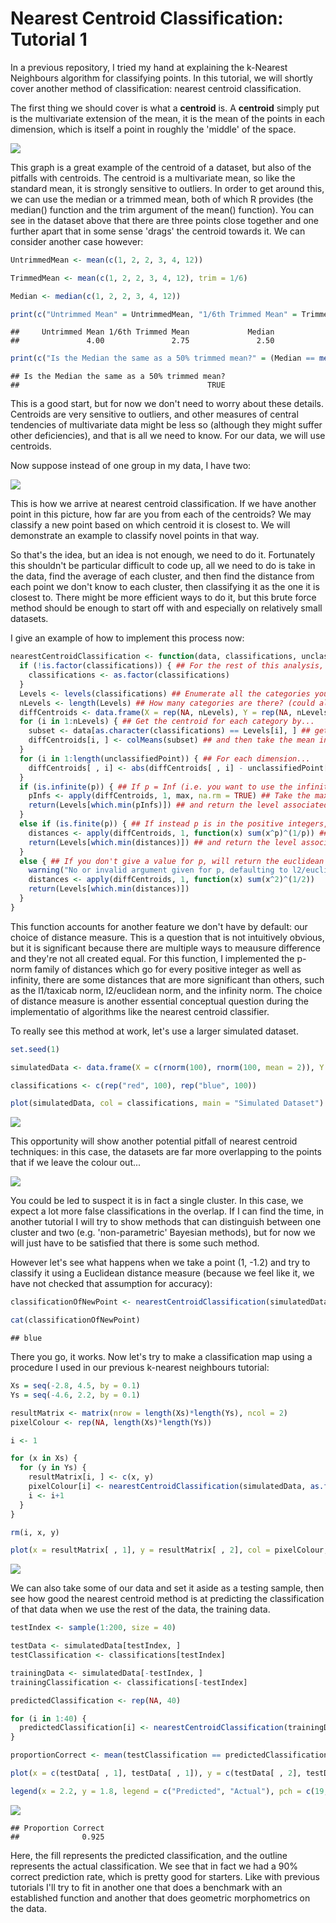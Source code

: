 # Nearest Centroid Classification: Tutorial 1

In a previous repository, I tried my hand at explaining the k-Nearest Neighbours algorithm for classifying points. In this tutorial, we will shortly cover another method of classification: nearest centroid classification.

The first thing we should cover is what a **centroid** is. A **centroid** simply put is the multivariate extension of the mean, it is the mean of the points in each dimension, which is itself a point in roughly the 'middle' of the space.

![](Graphics/figure-markdown_github/centroidvis-1.png)

This graph is a great example of the centroid of a dataset, but also of the pitfalls with centroids. The centroid is a multivariate mean, so like the standard mean, it is strongly sensitive to outliers. In order to get around this, we can use the median or a trimmed mean, both of which R provides (the median() function and the trim argument of the mean() function). You can see in the dataset above that there are three points close together and one further apart that in some sense 'drags' the centroid towards it. We can consider another case however:

``` r
UntrimmedMean <- mean(c(1, 2, 2, 3, 4, 12))

TrimmedMean <- mean(c(1, 2, 2, 3, 4, 12), trim = 1/6)

Median <- median(c(1, 2, 2, 3, 4, 12))

print(c("Untrimmed Mean" = UntrimmedMean, "1/6th Trimmed Mean" = TrimmedMean, "Median" = Median))
```

    ##     Untrimmed Mean 1/6th Trimmed Mean             Median 
    ##               4.00               2.75               2.50

``` r
print(c("Is the Median the same as a 50% trimmed mean?" = (Median == mean(c(1, 2, 2, 3, 4, 12), trim = 1/2))))
```

    ## Is the Median the same as a 50% trimmed mean? 
    ##                                          TRUE

This is a good start, but for now we don't need to worry about these details. Centroids are very sensitive to outliers, and other measures of central tendencies of multivariate data might be less so (although they might suffer other deficiencies), and that is all we need to know. For our data, we will use centroids.

Now suppose instead of one group in my data, I have two:

![](Graphics/figure-markdown_github/twocluster-1.png)

This is how we arrive at nearest centroid classification. If we have another point in this picture, how far are you from each of the centroids? We may classify a new point based on which centroid it is closest to. We will demonstrate an example to classify novel points in that way.

So that's the idea, but an idea is not enough, we need to do it. Fortunately this shouldn't be particular difficult to code up, all we need to do is take in the data, find the average of each cluster, and then find the distance from each point we don't know to each cluster, then classifying it as the one it is closest to. There might be more efficient ways to do it, but this brute force method should be enough to start off with and especially on relatively small datasets.

I give an example of how to implement this process now:

``` r
nearestCentroidClassification <- function(data, classifications, unclassifiedPoint, p = c(1, 2, Inf)) {
  if (!is.factor(classifications)) { ## For the rest of this analysis, we'll use factors
    classifications <- as.factor(classifications)
  }
  Levels <- levels(classifications) ## Enumerate all the categories you can classify as
  nLevels <- length(Levels) ## How many categories are there? (could also use nlevels)
  diffCentroids <- data.frame(X = rep(NA, nLevels), Y = rep(NA, nLevels)) ## Pre-allocate memory
  for (i in 1:nLevels) { ## Get the centroid for each category by...
    subset <- data[as.character(classifications) == Levels[i], ] ## getting the group associated with a category,
    diffCentroids[i, ] <- colMeans(subset) ## and then take the mean in each dimension.
  }
  for (i in 1:length(unclassifiedPoint)) { ## For each dimension...
    diffCentroids[ , i] <- abs(diffCentroids[ , i] - unclassifiedPoint[i]) ## Find the absolute difference between that dimension of the centroid and that dimension of the unclassified point.
  }
  if (is.infinite(p)) { ## If p = Inf (i.e. you want to use the infinity norm)...
    pInfs <- apply(diffCentroids, 1, max, na.rm = TRUE) ## Take the maximum of the absolute differences for each centroid,
    return(Levels[which.min(pInfs)]) ## and return the level associated with the minimum distance.
  }
  else if (is.finite(p)) { ## If instead p is in the positive integers, 
    distances <- apply(diffCentroids, 1, function(x) sum(x^p)^(1/p)) ## Take the p-norm of the absolute differences with each centroid, 
    return(Levels[which.min(distances)]) ## and return the level associated with the minimum.
  }
  else { ## If you don't give a value for p, will return the euclidean norm.
    warning("No or invalid argument given for p, defaulting to l2/euclidean distances.")
    distances <- apply(diffCentroids, 1, function(x) sum(x^2)^(1/2))
    return(Levels[which.min(distances)])
  }
}
```

This function accounts for another feature we don't have by default: our choice of distance measure. This is a question that is not intuitively obvious, but it is significant because there are multiple ways to meausure difference and they're not all created equal. For this function, I implemented the p-norm family of distances which go for every positive integer as well as infinity, there are some distances that are more significant than others, such as the l1/taxicab norm, l2/euclidean norm, and the infinity norm. The choice of distance measure is another essential conceptual question during the implementatio of algorithms like the nearest centroid classifier.

To really see this method at work, let's use a larger simulated dataset.

``` r
set.seed(1)

simulatedData <- data.frame(X = c(rnorm(100), rnorm(100, mean = 2)), Y = c(rnorm(100), rnorm(100, mean = -2)))

classifications <- c(rep("red", 100), rep("blue", 100))

plot(simulatedData, col = classifications, main = "Simulated Dataset")
```

![](Graphics/figure-markdown_github/unnamed-chunk-1-1.png)

This opportunity will show another potential pitfall of nearest centroid techniques: in this case, the datasets are far more overlapping to the points that if we leave the colour out...

![](Graphics/figure-markdown_github/unnamed-chunk-2-1.png)

You could be led to suspect it is in fact a single cluster. In this case, we expect a lot more false classifications in the overlap. If I can find the time, in another tutorial I will try to show methods that can distinguish between one cluster and two (e.g. 'non-parametric' Bayesian methods), but for now we will just have to be satisfied that there is some such method.

However let's see what happens when we take a point (1, -1.2) and try to classify it using a Euclidean distance measure (because we feel like it, we have not checked that assumption for accuracy):

``` r
classificationOfNewPoint <- nearestCentroidClassification(simulatedData, as.factor(classifications), unclassifiedPoint = c(1, -1.2), p = 2)

cat(classificationOfNewPoint)
```

    ## blue

There you go, it works. Now let's try to make a classification map using a procedure I used in our previous k-nearest neighbours tutorial:

``` r
Xs = seq(-2.8, 4.5, by = 0.1)
Ys = seq(-4.6, 2.2, by = 0.1)

resultMatrix <- matrix(nrow = length(Xs)*length(Ys), ncol = 2)
pixelColour <- rep(NA, length(Xs)*length(Ys))

i <- 1

for (x in Xs) {
  for (y in Ys) {
    resultMatrix[i, ] <- c(x, y)
    pixelColour[i] <- nearestCentroidClassification(simulatedData, as.factor(classifications), unclassifiedPoint = c(x, y), p = 2)
    i <- i+1
  }
}

rm(i, x, y)

plot(x = resultMatrix[ , 1], y = resultMatrix[ , 2], col = pixelColour, cex = 0.1, xlab = "X", ylab = "Y", main = "Classification Map")
```

![](Graphics/figure-markdown_github/unnamed-chunk-3-1.png)

We can also take some of our data and set it aside as a testing sample, then see how good the nearest centroid method is at predicting the classification of that data when we use the rest of the data, the training data.

``` r
testIndex <- sample(1:200, size = 40)

testData <- simulatedData[testIndex, ]
testClassification <- classifications[testIndex]

trainingData <- simulatedData[-testIndex, ]
trainingClassification <- classifications[-testIndex]

predictedClassification <- rep(NA, 40)

for (i in 1:40) {
  predictedClassification[i] <- nearestCentroidClassification(trainingData, as.factor(trainingClassification), unclassifiedPoint = unlist(testData[i, ]), p = 2)
}

proportionCorrect <- mean(testClassification == predictedClassification)

plot(x = c(testData[ , 1], testData[ , 1]), y = c(testData[ , 2], testData[ , 2]), col = c(predictedClassification, testClassification), cex = c(rep(0.5, 40), rep(1, 40)), pch = c(rep(19, 40), rep(1, 40)), xlab = "X", ylab = "Y")

legend(x = 2.2, y = 1.8, legend = c("Predicted", "Actual"), pch = c(19, 1))
```

![](Graphics/figure-markdown_github/testtrain-1.png)

    ## Proportion Correct 
    ##              0.925

Here, the fill represents the predicted classification, and the outline represents the actual classification. We see that in fact we had a 90% correct prediction rate, which is pretty good for starters. Like with previous tutorials I'll try to fit in another one that does a benchmark with an established function and another that does geometric morphometrics on the data.
